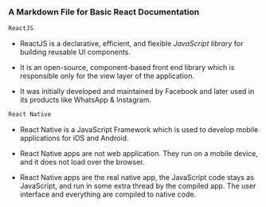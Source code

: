 ### A Markdown File for Basic React Documentation

```sh
ReactJS
```

- ReactJS is a declarative, efficient, and flexible _JavaScript library_ for building reusable UI components. 

- It is an open-source, component-based front end library which is responsible only for the view layer of the application. 

- It was initially developed and maintained by Facebook and later used in its products like WhatsApp & Instagram.

```sh
React Native
```

- React Native is a JavaScript Framework which is used to develop mobile applications for iOS and Android.

- React Native apps are not web application. They run on a mobile device, and it does not load over the browser. 

- React Native apps are the real native app, the JavaScript code stays as JavaScript, and run in some extra thread by the compiled app. The user interface and everything are compiled to native code.
